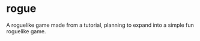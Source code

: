 # rogue
A roguelike game made from a tutorial, planning to expand into a simple fun roguelike game.
